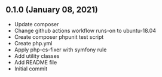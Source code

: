 ## 0.1.0 (January 08, 2021)
  - Update composer
  - Change github actions workflow runs-on to ubuntu-18.04
  - Create composer phpunit test script
  - Create php.yml
  - Apply php-cs-fixer with symfony rule
  - Add utility classes
  - Add README file
  - Initial commit

